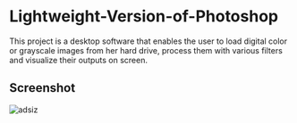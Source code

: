 # Lightweight-Version-of-Photoshop

This project is a desktop software that enables the user to load digital color or grayscale images from her hard drive, process them with various filters and visualize their outputs on screen.

## Screenshot

![adsiz](https://user-images.githubusercontent.com/17300652/39496186-09b6f3aa-4da6-11e8-823e-7f8ea8f591f9.png)
